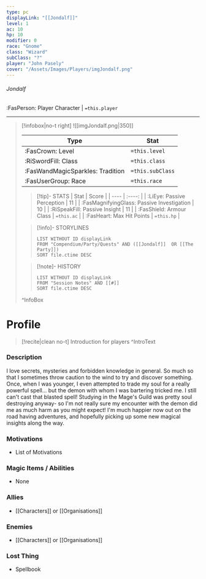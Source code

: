 ```yaml
---
type: pc
displayLink: "[[Jondalf]]"
level: 1
ac: 10
hp: 10
modifier: 0
race: "Gnome"
class: "Wizard"
subClass: "?"
player: "John Pasely"
cover: "/Assets/Images/Players/imgJondalf.png"
---
```


###### Jondalf
<span class="sub2"> :FasPerson: Player Character | `=this.player` </span>
___
> [!infobox|no-t right]
> ![[imgJondalf.png|350]]
>
> | Type | Stat |
> | ---- | ---- |
> | :FasCrown: Level   | `=this.level` |
> | :RiSwordFill: Class |  `=this.class`|
> | :FasWandMagicSparkles: Tradition |  `=this.subClass`|
> |  :FasUserGroup: Race |  `=this.race`|
> 
>> [!tip]- STATS
>> | Stat | Score |
>> | ---- | :----: |
>> | :LiEye: Passive Perception | 11 |
>> | :FasMagnifyingGlass: Passive Investigation | 10 |
>> | :RiSpeakFill: Passive Insight | 11 |
>> | :FasShield: Armour Class | `=this.ac` |
>> | :FasHeart: Max Hit Points | `=this.hp` |
>
>> [!info]- STORYLINES
>>```dataview
>>LIST WITHOUT ID displayLink
>>FROM "Compendium/Party/Quests" AND ([[Jondalf]]  OR [[The Party]])
>>SORT file.ctime DESC
>
>>[!note]- HISTORY
>>```dataview
>>LIST WITHOUT ID displayLink
>>FROM "Session Notes" AND [[#]]
>>SORT file.ctime DESC
>
>^InfoBox

# Profile

> [!recite|clean no-t]
>	Introduction for players
>^IntroText
	
### Description
I love secrets, mysteries and forbidden knowledge in general. So much so that I sometimes throw caution to the wind to try and discover something. Once, when I was younger, I even attempted to trade my soul for a really powerful spell... but the demon with whom I was bartering tricked me. I still can't cast that blasted spell! Studying in the Mage's Guild was pretty soul destroying anyway- so I'm not really sure my encounter with the demon did me as much harm as you might expect! I'm much happier now out on the road having adventures, and hopefully picking up some new magical insights along the way.

### Motivations
- List of Motivations

### Magic Items / Abilities
- None

### Allies
- [[Characters]] or [[Organisations]]

### Enemies
- [[Characters]] or [[Organisations]]

### Lost Thing
- Spellbook
